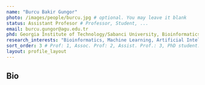 ```yaml
---
name: "Burcu Bakir Gungor"
photo: /images/people/burcu.jpg # optional. You may leave it blank 
status: Assistant Profesor # Professor, Student, ... 
email: burcu.gungor@agu.edu.tr
phd: Georgia Institute of Technology/Sabanci University, Bioinformatics, 2012 # optional. You may leave it blank
research_interests: "Bioinformatics, Machine Learning, Artificial Intelligence, Pattern Recognition, Genomics, Next Generation Sequencing, Molecular Biology of Genetic Disorders, Computational Biology"
sort_order: 3 # Prof: 1, Assoc. Prof: 2, Assist. Prof.: 3, PhD student: 4, MSc student: 5, Undergrad student: 6
layout: profile_layout
---
```

## Bio
